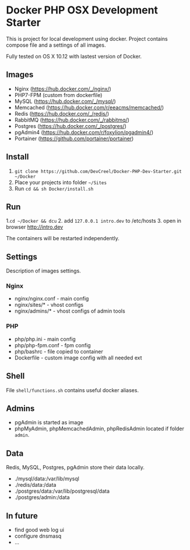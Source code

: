 # Docker PHP OSX Development Starter #

This is project for local development using docker.
Project contains compose file and a settings of all images.

Fully tested on OS X 10.12 with lastest version of Docker.

## Images ##
- Nginx (https://hub.docker.com/_/nginx/)
- PHP7-FPM (custom from dockerfile)
- MySQL (https://hub.docker.com/_/mysql/)
- Memcached (https://hub.docker.com/r/eeacms/memcached/)
- Redis (https://hub.docker.com/_/redis/)
- RabbitMQ (https://hub.docker.com/_/rabbitmq/)
- Postgres (https://hub.docker.com/_/postgres/)
- pgAdmin4 (https://hub.docker.com/r/foxylion/pgadmin4/)
- Portainer (https://github.com/portainer/portainer)

## Install ##

1. `git clone https://github.com/DevCreel/Docker-PHP-Dev-Starter.git ~/Docker`
2. Place your projects into folder `~/Sites`
3. Run `cd && sh Docker/install.sh`

## Run ##

1.`cd ~/Docker && dcu`
2. add `127.0.0.1 intro.dev` to /etc/hosts
3. open in browser http://intro.dev

The containers will be restarted independently.

## Settings ##

Description of images settings.

### Nginx ###

- nginx/nginx.conf - main config
- nginx/sites/* - vhost configs 
- nginx/admins/* - vhost configs of admin tools
 
 ### PHP ###
 
 - php/php.ini - main config
 - php/php-fpm.conf - fpm config
 - php/bashrc - file copied to container
 - Dockerfile - custom image config with all needed ext

## Shell ##

File `shell/functions.sh` contains useful docker aliases.

## Admins ##

- pgAdmin is started as image
- phpMyAdmin, phpMemcachedAdmin, phpRedisAdmin located if folder `admin`.

## Data ##

Redis, MySQL, Postgres, pgAdmin store their data locally.
- ./mysql/data:/var/lib/mysql
- ./redis/data:/data
- ./postgres/data:/var/lib/postgresql/data
- ./postgres/admin:/data

## In future ##

- find good web log ui
- configure dnsmasq
- ...
